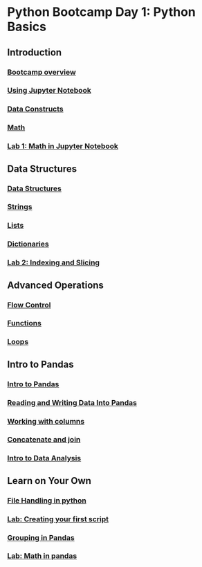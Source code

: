 # Python Bootcamp Day 1: Python Basics

## Introduction
### [Bootcamp overview](./notebooks/Python%20Bootcamp-%20Intro.ipynb)
### [Using Jupyter Notebook](../pandas_basics/notebooks/Using%20Jupyter%20Notebook.ipynb)
### [Data Constructs](./notebooks/Python%20Bootcamp%20-%20Data%20Constructs.ipynb)
### [Math](./notebooks/Python%20Bootcamp-%20Math.ipynb)
### [Lab 1: Math in Jupyter Notebook](./labs/Lab1-%20Math.ipynb)

## Data Structures
### [Data Structures](./notebooks/Python%20Bootcamp-%20Data%20Structures.ipynb)
### [Strings](./notebooks/Python%20Bootcamp-%20Strings.ipynb)
### [Lists](./notebooks/Python%20Bootcamp-%20Lists.ipynb)
### [Dictionaries](./notebooks/Python%20Bootcamp-%20Dictionaries.ipynb)
### [Lab 2: Indexing and Slicing](./labs/Lab2-%20Indexing%20and%20Slicing.ipynb)

## Advanced Operations
### [Flow Control](./notebooks/Flow%20Control.ipynb)
### [Functions](./notebooks/Functions.ipynb)
### [Loops](./notebooks/Loops.ipynb)

## Intro to Pandas
### [Intro to Pandas](..pandas_basics/notebooks/Intro%20to%20Pandas.ipynb)
### [Reading and Writing Data Into Pandas](../pandas_basics/notebooks/Reading%20and%20Writing%20Data%20with%20Pandas.ipynb)
### [Working with columns](../pandas_basics/notebooks/Working%20with%20Pandas%20Columns.ipynb)
### [Concatenate and join](../pandas_basics/notebooks/Concatenate_Join_Merge.ipynb)
### [Intro to Data Analysis](../python_basics/notebooks/Data%20Analysis.ipynb)

## Learn on Your Own
### [File Handling in python](./notebooks/File%20Handling.ipynb)
### [Lab: Creating your first script](./labs/Lab3.ipynb)
### [Grouping in Pandas](../pandas_basics/notebooks/Grouping%20Data%20Frames.ipynb)
### [Lab: Math in pandas](..pandas_basics/labs/Pandas%20Math.ipynb)

